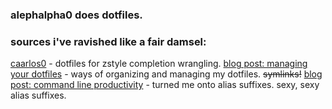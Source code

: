 ### alephalpha0 does dotfiles.  


### sources i've ravished like a fair damsel: 
[caarlos0](https://github.com/caarlos0/dotfiles) - dotfiles for zstyle completion wrangling. 
[blog post: managing your dotfiles](https://www.anishathalye.com/2014/08/03/managing-your-dotfiles/) - ways of organizing and managing my dotfiles. ~~symlinks!~~ 
[blog post: command line productivity](https://blog.lftechnology.com/command-line-productivity-with-zsh-aliases-28b7cebfdff9) - turned me onto alias suffixes. sexy, sexy alias suffixes. 
